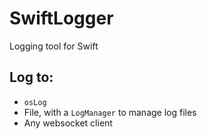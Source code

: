 # SwiftLogger

Logging tool for Swift

## Log to:
- `osLog`
- File, with a `LogManager` to manage log files
- Any websocket client